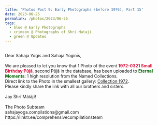 ```yaml
---
title: 'Photos Post 9: Early Photographs (before 1976), Part 15'
date: 2023-06-25
permalink: /photos/2023/06-25
tags:
  - blue @ Early Photographs
  - crimson @ Photographs of Shri Mataji
  - green @ Updates
---
```


<p>
<br>
Dear Sahaja Yogis and Sahaja Yoginīs,<br>
<br>
We are pleased to let you know that 1 Photo of the event <font color="Crimson"><b>1972-0321 Small Birthday Pūjā</b></font>, second Pūjā in the database, has been uploaded to <font color="DarkGreen"><b>Eternal Moments</b></font>: 1 high resolution from the Named Collections.<br>
Direct link to the Photo in the smallest gallery: <a href="https://eternalmoments.smugmug.com/Collections/Mrs-Kalpana-Srivastava-Collection/1972/"> Collection 1972</a>.<br>
Please kindly share the link with all our brothers and sisters.<br>

<br>
Jay Śhrī Mātājī!<br>
<br>
The Photo Subteam<br>
sahajayoga.compilations@gmail.com<br>
https://linktr.ee/comprehensivecompilationsteam<br>
</p>